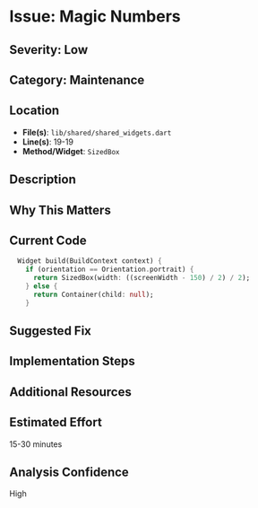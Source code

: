 # Issue: Magic Numbers

## Severity: Low

## Category: Maintenance

## Location
- **File(s)**: `lib/shared/shared_widgets.dart`
- **Line(s)**: 19-19
- **Method/Widget**: `SizedBox`

## Description


## Why This Matters


## Current Code
```dart
  Widget build(BuildContext context) {
    if (orientation == Orientation.portrait) {
      return SizedBox(width: ((screenWidth - 150) / 2) / 2);
    } else {
      return Container(child: null);
    }
```

## Suggested Fix


## Implementation Steps


## Additional Resources


## Estimated Effort
15-30 minutes

## Analysis Confidence
High
